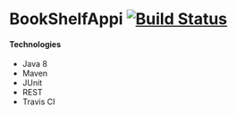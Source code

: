 # BookShelfAppi  [![Build Status](https://travis-ci.org/PatrykIgras/)](https://travis-ci.org/PatrykIgras/)

#### Technologies

- Java 8
- Maven
- JUnit
- REST
- Travis CI
